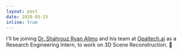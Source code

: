 ```yaml
---
layout: post
date: 2020-05-15
inline: true
---
```

I'll be joining [Dr. Shahrouz Ryan Alimo](https://scholar.google.com/citations?user=LOTy-ncAAAAJ&hl=en) and his team at [Opaltech.ai](https://opaltech.ai) as a Research Engineering Intern, to work on 3D Scene Reconstruction. :dizzy:
